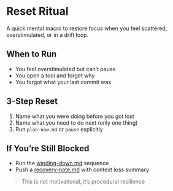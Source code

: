 # Reset Ritual

A quick mental macro to restore focus when you feel scattered, overstimulated, or in a drift loop.

## When to Run
- You feel overstimulated but can’t pause
- You open a tool and forget why
- You forgot what your last commit was

## 3-Step Reset
1. Name what you were doing before you got lost
2. Name what you need to do next (only one thing)
3. Run `plan-now.md` or `pause` explicitly

## If You’re Still Blocked
- Run the [winding-down.md](winding-down.md) sequence
- Push a [recovery-note.md](recovery-note.md) with context loss summary

> This is not motivational, it’s procedural resilience
